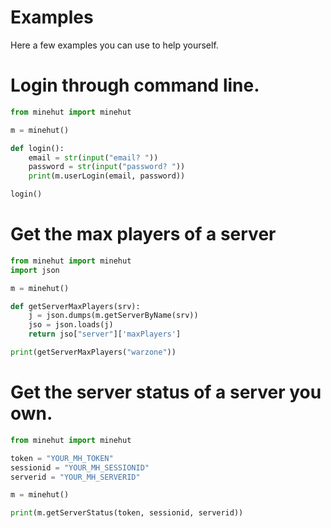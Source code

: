 # Examples

Here a few examples you can use to help yourself.

# Login through command line.
```python
from minehut import minehut

m = minehut()

def login():
    email = str(input("email? "))
    password = str(input("password? "))
    print(m.userLogin(email, password))

login()
```

# Get the max players of a server
```python
from minehut import minehut
import json

m = minehut()

def getServerMaxPlayers(srv):
    j = json.dumps(m.getServerByName(srv))
    jso = json.loads(j)
    return jso["server"]['maxPlayers']

print(getServerMaxPlayers("warzone"))
```

# Get the server status of a server you own.
```python
from minehut import minehut

token = "YOUR_MH_TOKEN"
sessionid = "YOUR_MH_SESSIONID"
serverid = "YOUR_MH_SERVERID"

m = minehut()

print(m.getServerStatus(token, sessionid, serverid))
```
